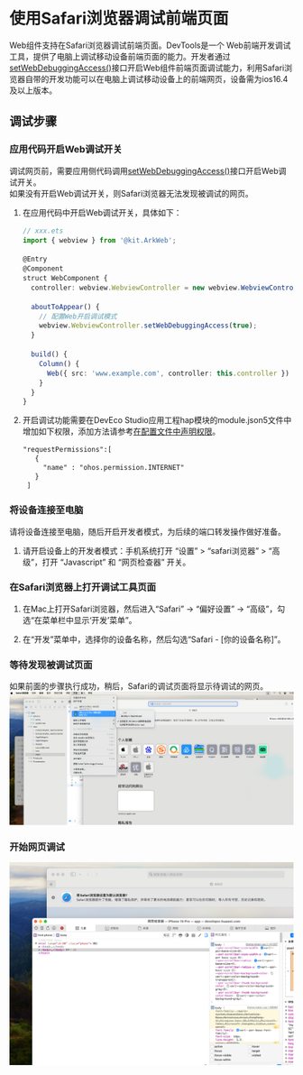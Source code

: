# 使用Safari浏览器调试前端页面


Web组件支持在Safari浏览器调试前端页面。DevTools是一个 Web前端开发调试工具，提供了电脑上调试移动设备前端页面的能力。开发者通过[setWebDebuggingAccess()](./js-apis-webview.md#setwebdebuggingaccess16)接口开启Web组件前端页面调试能力，利用Safari浏览器自带的开发功能可以在电脑上调试移动设备上的前端网页，设备需为ios16.4及以上版本。


## 调试步骤

### 应用代码开启Web调试开关

调试网页前，需要应用侧代码调用[setWebDebuggingAccess()](./js-apis-webview.md#setwebdebuggingaccess16)接口开启Web调试开关。  
如果没有开启Web调试开关，则Safari浏览器无法发现被调试的网页。

1. 在应用代码中开启Web调试开关，具体如下：

   ```ts
   // xxx.ets
   import { webview } from '@kit.ArkWeb';
   
   @Entry
   @Component
   struct WebComponent {
     controller: webview.WebviewController = new webview.WebviewController();
   
     aboutToAppear() {
       // 配置Web开启调试模式
       webview.WebviewController.setWebDebuggingAccess(true);
     }
   
     build() {
       Column() {
         Web({ src: 'www.example.com', controller: this.controller })
       }
     }
   }
   ```
2. 开启调试功能需要在DevEco Studio应用工程hap模块的module.json5文件中增加如下权限，添加方法请参考[在配置文件中声明权限](https://gitee.com/openharmony/docs/blob/master/zh-cn/application-dev/security/AccessToken/declare-permissions.md)。

   ```
   "requestPermissions":[
      {
        "name" : "ohos.permission.INTERNET"
      }
    ]
   ```

### 将设备连接至电脑

请将设备连接至电脑，随后开启开发者模式，为后续的端口转发操作做好准备。

1. 请开启设备上的开发者模式：手机系统打开 “设置”  > “safari浏览器” > “高级”，打开 “Javascript” 和 “网页检查器” 开关。  


### 在Safari浏览器上打开调试工具页面

  1. 在Mac上打开Safari浏览器，然后进入“Safari” -> “偏好设置” -> “高级”，勾选“在菜单栏中显示‘开发’菜单”。

  2. 在“开发”菜单中，选择你的设备名称，然后勾选“Safari - [你的设备名称]”。

### 等待发现被调试页面

  如果前面的步骤执行成功，稍后，Safari的调试页面将显示待调试的网页。  
  ![Safari_inspect](figures/devtools_resources_safari.png)

### 开始网页调试

  ![debug-effect](figures/debug-effect.png)
